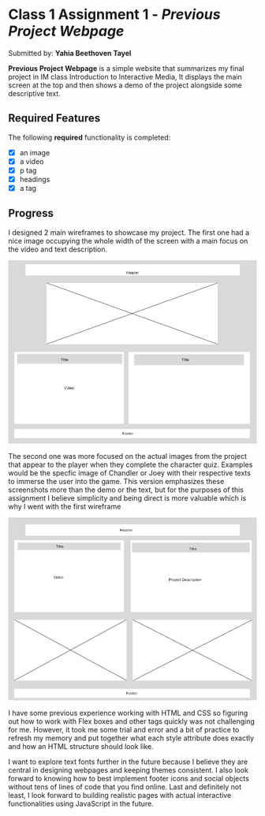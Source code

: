 # Class 1 Assignment 1 - *Previous Project Webpage*

Submitted by: **Yahia Beethoven Tayel**

**Previous Project Webpage** is a simple website that summarizes my final project in IM class Introduction to Interactive Media, It displays the main screen at the top and then shows a demo of the project alongside some descriptive text. 

## Required Features

The following **required** functionality is completed:

* [x] an image
* [x] a video
* [x] p tag
* [x] headings
* [x] a tag

## Progress

I designed 2 main wireframes to showcase my project. 
The first one had a nice image occupying the whole width of the screen with a main focus on the video and text description.

<img src='./Wireframes/Wireframe Design 1.png' title='Wireframe 1' width='' alt='Wireframe 1' />

The second one was more focused on the actual images from the project that appear to the player when they complete the character quiz. Examples would be the specfic image of Chandler or Joey with their respective texts to immerse the user into the game. This version emphasizes these screenshots more than the demo or the text, but for the purposes of this assignment I believe simplicity and being direct is more valuable which is why I went with the first wireframe

<img src='./Wireframes/Wireframe Design 2.png' title='Wireframe 2' width='' alt='Wireframe 2' />

I have some previous experience working with HTML and CSS so figuring out how to work with Flex boxes and other tags quickly was not challenging for me. However, it took me some trial and error and a bit of practice to refresh my memory and put together what each style attribute does exactly and how an HTML structure should look like. 

I want to explore text fonts further in the future because I believe they are central in designing webpages and keeping themes consistent. I also look forward to knowing how to best implement footer icons and social objects without tens of lines of code that you find online. Last and definitely not least, I look forward to building realistic pages with actual interactive functionalities using JavaScript in the future.


